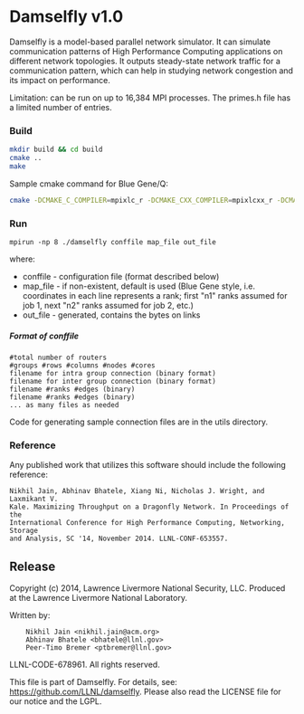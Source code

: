 Damselfly v1.0
==============

Damselfly is a model-based parallel network simulator. It can simulate
communication patterns of High Performance Computing applications on different
network topologies. It outputs steady-state network traffic for a communication
pattern, which can help in studying network congestion and its impact on
performance.

Limitation: can be run on up to 16,384 MPI processes. The primes.h file has a
limited number of entries.

### Build
```bash
mkdir build && cd build
cmake ..
make
```

Sample cmake command for Blue Gene/Q:
```bash
cmake -DCMAKE_C_COMPILER=mpixlc_r -DCMAKE_CXX_COMPILER=mpixlcxx_r -DCMAKE_BUILD_TYPE=Release -DJOB_TRAFFIC=ON ..
```

### Run

```
mpirun -np 8 ./damselfly conffile map_file out_file
```
where:
* conffile - configuration file (format described below)
* map_file - if non-existent, default is used (Blue Gene style, i.e. coordinates in each line represents a rank; first "n1" ranks assumed for job 1, next "n2" ranks assumed for job 2, etc.)
* out_file - generated, contains the bytes on links

##### Format of conffile
```
#total number of routers
#groups #rows #columns #nodes #cores
filename for intra group connection (binary format)
filename for inter group connection (binary format)
filename #ranks #edges (binary)
filename #ranks #edges (binary)
... as many files as needed
```

Code for generating sample connection files are in the utils directory.

### Reference

Any published work that utilizes this software should include the following
reference:

```
Nikhil Jain, Abhinav Bhatele, Xiang Ni, Nicholas J. Wright, and Laxmikant V.
Kale. Maximizing Throughput on a Dragonfly Network. In Proceedings of the
International Conference for High Performance Computing, Networking, Storage
and Analysis, SC '14, November 2014. LLNL-CONF-653557.
```

## Release

Copyright (c) 2014, Lawrence Livermore National Security, LLC.
Produced at the Lawrence Livermore National Laboratory.

Written by:
```
    Nikhil Jain <nikhil.jain@acm.org>
    Abhinav Bhatele <bhatele@llnl.gov>
    Peer-Timo Bremer <ptbremer@llnl.gov>
```

LLNL-CODE-678961. All rights reserved.

This file is part of Damselfly. For details, see:
https://github.com/LLNL/damselfly.
Please also read the LICENSE file for our notice and the LGPL.
